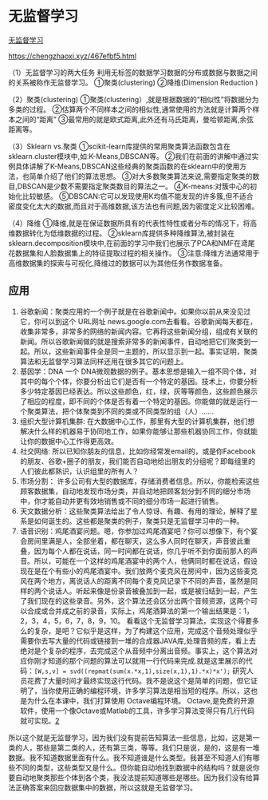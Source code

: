 

<!--
 * @version:
 * @Author:  StevenJokess（蔡舒起） https://github.com/StevenJokess
 * @Date: 2023-09-12 13:49:49
 * @LastEditors:  StevenJokess（蔡舒起） https://github.com/StevenJokess
 * @LastEditTime: 2023-10-12 23:05:09
 * @Description:
 * @Help me: make friends by a867907127@gmail.com and help me get some “foreign” things or service I need in life; 如有帮助，请资助，失业3年了。![支付宝收款码](https://github.com/StevenJokess/d2rl/blob/master/img/%E6%94%B6.jpg)
 * @TODO::
 * @Reference:
-->
# 无监督学习

[无监督学习](../../img/unsupervised_learning.png)

https://chengzhaoxi.xyz/467efbf5.html

（1）无监督学习的两大任务
 利用无标签的数据学习数据的分布或数据与数据之间的关系被称作无监督学习。
 ①聚类(clustering)
 ②降维(Dimension Reduction )

（2）聚类(clustering)
 ①聚类(clustering）,就是根据数据的“相似性”将数据分为多类的过程。
 ②估算两个不同样本之间的相似性,通常使用的方法就是计算两个样本之间的“距离”
 ③最常用的就是欧式距离,此外还有马氏距离，曼哈顿距离,余弦距离等。

（3）Sklearn vs.聚类
 ①scikit-learn库提供的常用聚类算法函数包含在sklearn.cluster模块中,如:K-Means,DBSCAN等。
 ②我们在前面的讲解中通过实例具体讲解了K-Means,DBSCAN这些经典的聚类函数的在sklearn中的使用方法，也简单介绍了他们的算法思想。
 ③对大多数聚类算法来说,需要指定聚类的数目,DBSCAN是少数不需要指定聚类数目的算法之一。
 ④K-means:对簇中心的初始化比较敏感。
 ⑤DBSCAN:它可以发现使用K均值不能发现的许多簇,但不适合密度变化太大的数据,而且对于高维数据,该方法也有问题,因为密度定义比较困难。

（4）降维
 ①降维,就是在保证数据所具有的代表性特性或者分布的情况下，将高维数据转化为低维数据的过程。
 ②sklearn库提供多种降维算法,被封装在sklearn.decomposition模块中,在前面的学习中我们也展示了PCA和NMF在鸢尾花数据集和人脸数据集上的特征提取过程的相关操作。
 ③注意:降维方法通常用于高维数据集的探索与可视化,降维过的数据可以为其他任务作数据准备。

## 应用

1. 谷歌新闻：聚类应用的一个例子就是在谷歌新闻中。如果你以前从来没见过它，你可以到这个 URL网址 news.google.com去看看。谷歌新闻每天都在，收集非常多，非常多的网络的新闻内容。它再将这些新闻分组，组成有关联的新闻。所以谷歌新闻做的就是搜索非常多的新闻事件，自动地把它们聚类到一起。所以，这些新闻事件全是同一主题的，所以显示到一起。事实证明，聚类算法和无监督学习算法同样还用在很多其它的问题上。
1. 基因学：DNA 一个 DNA微观数据的例子。基本思想是输入一组不同个体，对其中的每个个体，你要分析出它们是否有一个特定的基因。技术上，你要分析多少特定基因已经表达。所以这些颜色，红，绿，灰等等颜色，这些颜色展示了相应的程度，即不同的个体是否有着一个特定的基因。你能做的就是运行一个聚类算法，把个体聚类到不同的类或不同类型的组（人）……
1. 组织大型计算机集群: 在大数据中心工作，那里有大型的计算机集群，他们想解决什么样的机器易于协同地工作，如果你能够让那些机器协同工作，你就能让你的数据中心工作得更高效。
1. 社交网络: 所以已知你朋友的信息，比如你经常发email的，或是你Facebook的朋友、谷歌+圈子的朋友，我们能否自动地给出朋友的分组呢？即每组里的人们彼此都熟识，认识组里的所有人？
1. 市场分割： 许多公司有大型的数据库，存储消费者信息。所以，你能检索这些顾客数据集，自动地发现市场分类，并自动地把顾客划分到不同的细分市场中，你才能自动并更有效地销售或不同的细分市场一起进行销售。
1. 天文数据分析：这些聚类算法给出了令人惊讶、有趣、有用的理论，解释了星系是如何诞生的。这些都是聚类的例子，聚类只是无监督学习中的一种。
1. 语音识别：鸡尾酒宴问题。嗯，你参加过鸡尾酒宴吧？你可以想像下，有个宴会房间里满是人，全部坐着，都在聊天，这么多人同时在聊天，声音彼此重叠，因为每个人都在说话，同一时间都在说话，你几乎听不到你面前那人的声音。所以，可能在一个这样的鸡尾酒宴中的两个人，他俩同时都在说话，假设现在是在个有些小的鸡尾酒宴中。我们放两个麦克风在房间中，因为这些麦克风在两个地方，离说话人的距离不同每个麦克风记录下不同的声音，虽然是同样的两个说话人。听起来像是份录音被叠加到一起，或是被归结到一起，产生了我们现在的这些录音。另外，这个算法还会区分出两个音频资源，这两个可以合成或合并成之前的录音，实际上，鸡尾酒算法的第一个输出结果是：1，2，3，4，5，6，7，8，9，10。
  看看这个无监督学习算法，实现这个得要多么的复杂，是吧？它似乎是这样，为了构建这个应用，完成这个音频处理似乎需要你去写大量的代码或链接到一堆的合成器JAVA库,处理音频的库，看上去绝对是个复杂的程序，去完成这个从音频中分离出音频。事实上，这个算法对应你刚才知道的那个问题的算法可以就用一行代码来完成.就是这里展示的代码：```[W,s,v] = svd((repmat(sum(x.*x,1),size(x,1),1).*x)*x');```
  研究人员花费了大量时间才最终实现这行代码。我不是说这个是简单的问题，但它证明了，当你使用正确的编程环境，许多学习算法是相当短的程序。所以，这也是为什么在本课中，我们打算使用 Octave编程环境。
  Octave,是免费的开源软件，使用一个像Octave或Matlab的工具，许多学习算法变得只有几行代码就可实现。[2]

所以这个就是无监督学习，因为我们没有提前告知算法一些信息，比如，这是第一类的人，那些是第二类的人，还有第三类，等等。我们只是说，是的，这是有一堆数据。我不知道数据里面有什么。我不知道谁是什么类型。我甚至不知道人们有哪些不同的类型，这些类型又是什么。但你能自动地找到数据中的结构吗？就是说你要自动地聚类那些个体到各个类，我没法提前知道哪些是哪些。因为我们没有给算法正确答案来回应数据集中的数据，所以这就是无监督学习。

[1]: https://aitechtogether.com/article/4681.html
[2]: http://xtf615.com/2017/01/18/%E6%9C%BA%E5%99%A8%E5%AD%A6%E4%B9%A0%E6%A6%82%E5%BF%B5/#more
